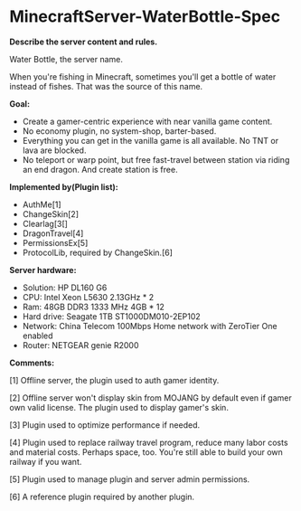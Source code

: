 # MinecraftServer-WaterBottle-Spec
**Describe the server content and rules.**

Water Bottle, the server name.

When you're fishing in Minecraft, sometimes you'll get a bottle of water instead of fishes. That was the source of this name.

**Goal:**
- Create a gamer-centric experience with near vanilla game content.
- No economy plugin, no system-shop, barter-based.
- Everything you can get in the vanilla game is all available. No TNT or lava are blocked.
- No teleport or warp point, but free fast-travel between station via riding an end dragon. And create station is free.

**Implemented by(Plugin list):**
- AuthMe[1]
- ChangeSkin[2]
- Clearlag[3[]
- DragonTravel[4]
- PermissionsEx[5]
- ProtocolLib, required by ChangeSkin.[6]

**Server hardware:**
- Solution: HP DL160 G6
- CPU: Intel Xeon L5630 2.13GHz * 2
- Ram: 48GB DDR3 1333 MHz 4GB * 12
- Hard drive: Seagate 1TB ST1000DM010-2EP102
- Network: China Telecom 100Mbps Home network with ZeroTier One enabled
- Router: NETGEAR genie R2000

**Comments:**

[1] Offline server, the plugin used to auth gamer identity.

[2] Offline server won't display skin from MOJANG by default even if gamer own valid license. The plugin used to display gamer's skin.

[3] Plugin used to optimize performance if needed.

[4] Plugin used to replace railway travel program, reduce many labor costs and material costs. Perhaps space, too. You're still able to build your own railway if you want.

[5] Plugin used to manage plugin and server admin permissions.

[6] A reference plugin required by another plugin.
